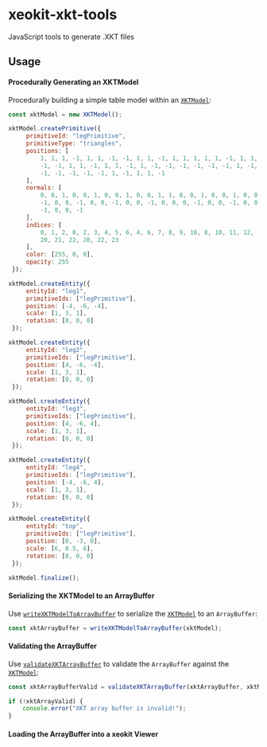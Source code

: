 # xeokit-xkt-tools
JavaScript tools to generate .XKT files

## Usage

#### Procedurally Generating an XKTModel

Procedurally building a simple table model within an [````XKTModel````](../docs/class/src/XKTModel.js~XKTModel.html):

````javascript
const xktModel = new XKTModel();

xktModel.createPrimitive({
     primitiveId: "legPrimitive",
     primitiveType: "triangles",
     positions: [
         1, 1, 1, -1, 1, 1, -1, -1, 1, 1, -1, 1, 1, 1, 1, 1, -1, 1, 1, -1, -1, 1, 1, -1, 1, 1, 1, 1, 1, -1, -1, 1,
         -1, -1, 1, 1, -1, 1, 1, -1, 1, -1, -1, -1, -1, -1, -1, 1, -1, -1, -1, 1, -1, -1, 1, -1, 1, -1, -1, 1, 1, -1,
         -1, -1, -1, -1, -1, 1, -1, 1, 1, -1
     ],
     normals: [
         0, 0, 1, 0, 0, 1, 0, 0, 1, 0, 0, 1, 1, 0, 0, 1, 0, 0, 1, 0, 0, 1, 0, 0, 0, 1, 0, 0, 1, 0, 0, 1, 0, 0, 1, 0,
         -1, 0, 0, -1, 0, 0, -1, 0, 0, -1, 0, 0, 0, -1, 0, 0, -1, 0, 0, -1, 0, 0, -1, 0, 0, 0, -1, 0, 0, -1, 0, 0,
         -1, 0, 0, -1
     ],
     indices: [
         0, 1, 2, 0, 2, 3, 4, 5, 6, 4, 6, 7, 8, 9, 10, 8, 10, 11, 12, 13, 14, 12, 14, 15, 16, 17, 18, 16, 18, 19,
         20, 21, 22, 20, 22, 23
     ],
     color: [255, 0, 0],
     opacity: 255
 });

xktModel.createEntity({
     entityId: "leg1",
     primitiveIds: ["legPrimitive"],
     position: [-4, -6, -4],
     scale: [1, 3, 1],
     rotation: [0, 0, 0]
 });

xktModel.createEntity({
     entityId: "leg2",
     primitiveIds: ["legPrimitive"],
     position: [4, -6, -4],
     scale: [1, 3, 1],
     rotation: [0, 0, 0]
 });

xktModel.createEntity({
     entityId: "leg3",
     primitiveIds: ["legPrimitive"],
     position: [4, -6, 4],
     scale: [1, 3, 1],
     rotation: [0, 0, 0]
 });

xktModel.createEntity({
     entityId: "leg4",
     primitiveIds: ["legPrimitive"],
     position: [-4, -6, 4],
     scale: [1, 3, 1],
     rotation: [0, 0, 0]
 });

xktModel.createEntity({
     entityId: "top",
     primitiveIds: ["legPrimitive"],
     position: [0, -3, 0],
     scale: [6, 0.5, 6],
     rotation: [0, 0, 0]
 });

xktModel.finalize();
````

#### Serializing the XKTModel to an ArrayBuffer

Use [````writeXKTModelToArrayBuffer````](../docs/function/index.html#static-function-writeXKTModelToArrayBuffer) to serialize the [````XKTModel````](../docs/class/src/XKTModel.js~XKTModel.html) to an ````ArrayBuffer````:

````javascript
const xktArrayBuffer = writeXKTModelToArrayBuffer(xktModel);
````

#### Validating the ArrayBuffer

Use [````validateXKTArrayBuffer````](docs/function/index.html#static-function-validateXKTArrayBuffer) to validate the ````ArrayBuffer```` against the [````XKTModel````](../docs/class/src/XKTModel.js~XKTModel.html):

````javascript
const xktArrayBufferValid = validateXKTArrayBuffer(xktArrayBuffer, xktModel);

if (!xktArrayValid) {
    console.error("XKT array buffer is invalid!");
}
````

#### Loading the ArrayBuffer into a xeokit Viewer

